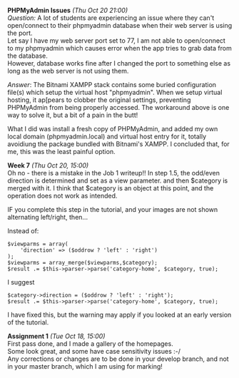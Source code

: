**PHPMyAdmin Issues** *(Thu Oct 20 21:00)*  
*Question:* A lot of students are experiencing an issue where they can't open/connect to their 
phpmyadmin database when their web server is using the port.  
Let say I have my web server port set to 77, I am not able to open/connect to my 
phpmyadmin which causes error when the app tries to grab data from the database.  
However, database works fine after I changed the port to something else as long 
as the web server is not using them.

*Answer*:
The Bitnami XAMPP stack contains some buried configuration file(s) which
setup the virtual host "phpmyadmin". When we setup virtual hosting,
it ap[pears to clobber the original settings, preventing PHPMyAdmin from
being properly accessed. The workaround above is one way to solve it, 
but a bit of a pain in the butt!

What I did was install a fresh copy of PHPMyAdmin, and added my own
local domain (phpmyadmin.local) and virtual host entry for it,
totally avoidiung the package bundled with Bitnami's XAMPP. 
I concluded that, for me, this was the least painful option.

**Week 7** *(Thu Oct 20, 15:00)*   
Oh no - there is a mistake in the Job 1 writeup!!
In step 1.5, the odd/even direction is determined and set as a view parameter.
and then $category is merged with it. I think that $category is an object at
this point, and the operation does not work as intended.

IF you complete this step in the tutorial, and your images are
not shown alternating left/right, then...

Instead of:

	$viewparms = array(
        'direction' => ($oddrow ? 'left' : 'right')
    );
	$viewparms = array_merge($viewparms,$category);
	$result .= $this->parser->parse('category-home', $category, true);
        
I suggest
		
    $category->direction = ($oddrow ? 'left' : 'right');
    $result .= $this->parser->parse('category-home', $category, true);
        
I have fixed this, but the warning may apply if you looked at an early version of the tutorial.

**Assignment 1** *(Tue Oct 18, 15:00)*  
First pass done, and I made a gallery of the homepages.  
Some look great, and some have case sensitivity issues :-/  
Any corrections or changes are to be done in your develop branch,
and not in your master branch, which I am using for marking!

